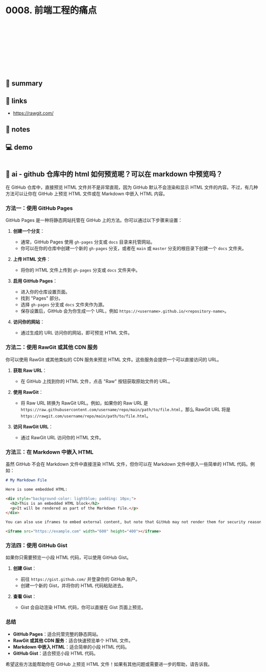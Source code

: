 # 0008. 前端工程的痛点


<body style="margin: 0;padding: 0;max-width: 800px;max-height: 600px;margin: 0 auto;">
<link rel="stylesheet" href="https://cdn.jsdelivr.net/npm/@highlightjs/cdn-assets@11.8.0/styles/default.min.css">
<svg id="mindmap" style="display: block;max-width: 800px;max-height: 600px;margin: 0 auto;"></svg>
<script src="https://cdn.jsdelivr.net/npm/d3@7.8.5/dist/d3.min.js"></script><script src="https://cdn.jsdelivr.net/npm/markmap-view@0.17.2/dist/browser/index.js"></script><script>((getMarkmap, getOptions, root2, jsonOptions) => {
              const markmap = getMarkmap();
              window.mm = markmap.Markmap.create(
                "svg#mindmap",
                (getOptions || markmap.deriveOptions)(jsonOptions),
                root2
              );
            })(() => window.markmap,null,{"content":"0008. 前端工程的痛点","children":[{"content":"markmap","children":[{"content":"<img src=\"md-imgs/markmap.png\" alt=\"\">","children":[]}],"payload":{"lines":"2,3"}},{"content":"📝 summary","children":[],"payload":{"lines":"7,8"}},{"content":"🔗 links","children":[],"payload":{"lines":"11,12"}},{"content":"📒 notes","children":[],"payload":{"lines":"15,16"}},{"content":"💻 demo","children":[{"content":"<pre><code data-lines=\"21,24\">\n</code></pre>","children":[],"payload":{"lines":"21,24"}}],"payload":{"lines":"19,20"}}],"payload":{"lines":"0,1"}},{"maxWidth":400,"colorFreezeLevel":2,"duration":0,"spacingVertical":20})</script>
</body>

## 📝 summary


## 🔗 links

- https://rawgit.com/

## 📒 notes



## 💻 demo

```

```

## 🤖 ai - github 仓库中的 html 如何预览呢？可以在 markdown 中预览吗？

在 GitHub 仓库中，直接预览 HTML 文件并不是非常直观，因为 GitHub 默认不会渲染和显示 HTML 文件的内容。不过，有几种方法可以让你在 GitHub 上预览 HTML 文件或在 Markdown 中嵌入 HTML 内容。

### 方法一：使用 GitHub Pages
GitHub Pages 是一种将静态网站托管在 GitHub 上的方法。你可以通过以下步骤来设置：

1. **创建一个分支**：
   - 通常，GitHub Pages 使用 `gh-pages` 分支或 `docs` 目录来托管网站。
   - 你可以在你的仓库中创建一个新的 `gh-pages` 分支，或者在 `main` 或 `master` 分支的根目录下创建一个 `docs` 文件夹。

2. **上传 HTML 文件**：
   - 将你的 HTML 文件上传到 `gh-pages` 分支或 `docs` 文件夹中。

3. **启用 GitHub Pages**：
   - 进入你的仓库设置页面。
   - 找到 "Pages" 部分。
   - 选择 `gh-pages` 分支或 `docs` 文件夹作为源。
   - 保存设置后，GitHub 会为你生成一个 URL，例如 `https://<username>.github.io/<repository-name>`。

4. **访问你的网站**：
   - 通过生成的 URL 访问你的网站，即可预览 HTML 文件。

### 方法二：使用 RawGit 或其他 CDN 服务
你可以使用 RawGit 或其他类似的 CDN 服务来预览 HTML 文件。这些服务会提供一个可以直接访问的 URL。

1. **获取 Raw URL**：
   - 在 GitHub 上找到你的 HTML 文件，点击 "Raw" 按钮获取原始文件的 URL。

2. **使用 RawGit**：
   - 将 Raw URL 转换为 RawGit URL。例如，如果你的 Raw URL 是 `https://raw.githubusercontent.com/username/repo/main/path/to/file.html`，那么 RawGit URL 将是 `https://rawgit.com/username/repo/main/path/to/file.html`。

3. **访问 RawGit URL**：
   - 通过 RawGit URL 访问你的 HTML 文件。

### 方法三：在 Markdown 中嵌入 HTML
虽然 GitHub 不会在 Markdown 文件中直接渲染 HTML 文件，但你可以在 Markdown 文件中嵌入一些简单的 HTML 代码。例如：

```markdown
# My Markdown File

Here is some embedded HTML:

<div style="background-color: lightblue; padding: 10px;">
  <h2>This is an embedded HTML block</h2>
  <p>It will be rendered as part of the Markdown file.</p>
</div>

You can also use iframes to embed external content, but note that GitHub may not render them for security reasons.

<iframe src="https://example.com" width="600" height="400"></iframe>
```

### 方法四：使用 GitHub Gist
如果你只需要预览一小段 HTML 代码，可以使用 GitHub Gist。

1. **创建 Gist**：
   - 前往 `https://gist.github.com/` 并登录你的 GitHub 账户。
   - 创建一个新的 Gist，并将你的 HTML 代码粘贴进去。

2. **查看 Gist**：
   - Gist 会自动渲染 HTML 代码，你可以直接在 Gist 页面上预览。

### 总结
- **GitHub Pages**：适合托管完整的静态网站。
- **RawGit 或其他 CDN 服务**：适合快速预览单个 HTML 文件。
- **Markdown 中嵌入 HTML**：适合简单的小段 HTML 代码。
- **GitHub Gist**：适合预览小段 HTML 代码。

希望这些方法能帮助你在 GitHub 上预览 HTML 文件！如果有其他问题或需要进一步的帮助，请告诉我。